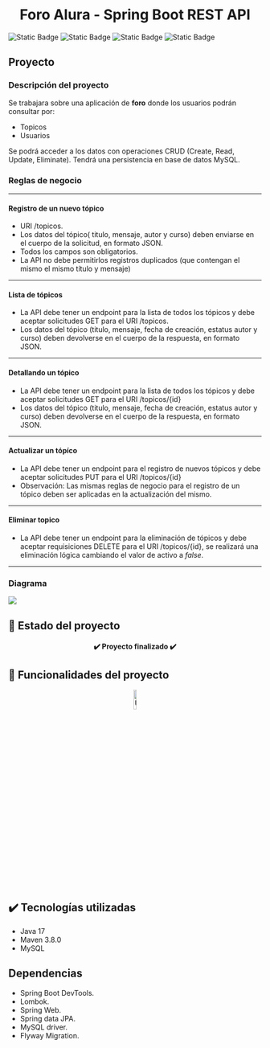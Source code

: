 <h1 align="center">Foro Alura - Spring Boot REST API</h1>

![Static Badge](https://img.shields.io/badge/STATUS-FINISH-green)
![Static Badge](https://img.shields.io/badge/RELEASE%20DATE-SEPTEMBER-lighgreen)
![Static Badge](https://img.shields.io/badge/MAVEN%20CENTRAL-v3.8.0-blue)
![Static Badge](https://img.shields.io/badge/JAVA-17-blue)

## Proyecto

### Descripción del proyecto
Se trabajara sobre una aplicación de **foro** donde los usuarios podrán consultar por:

* Topicos
* Usuarios

Se podrá acceder a los datos con operaciones CRUD (Create, Read, Update, Eliminate). Tendrá una persistencia en base de datos MySQL.

### Reglas de negocio

***

#### Registro de un nuevo tópico
 
* URI /topicos.
* Los datos del tópico( titulo, mensaje, autor y curso) deben enviarse en el cuerpo de la solicitud, en formato JSON.
* Todos los campos son obligatorios.
* La API no debe permitirlos registros duplicados (que contengan el mismo el mismo título y mensaje)

***

#### Lista de tópicos

* La API debe tener un endpoint para la lista de todos los tópicos y debe aceptar solicitudes GET para el URI /topicos.
* Los datos del tópico (titulo, mensaje, fecha de creación, estatus autor y curso) deben devolverse en el cuerpo de la respuesta, en formato JSON.

***

#### Detallando un tópico

* La API debe tener un endpoint para la lista de todos los tópicos y debe aceptar solicitudes GET para el URI /topicos/{id}
* Los datos del tópico (titulo, mensaje, fecha de creación, estatus autor y curso) deben devolverse en el cuerpo de la respuesta, en formato JSON.

***

#### Actualizar un tópíco

* La API debe tener un endpoint para el registro de nuevos tópicos y debe aceptar solicitudes PUT para el URI /topicos/{id}
* Observación: Las mismas reglas de negocio para el registro de un tópico deben ser aplicadas en la actualización del mismo.

***

#### Eliminar topico

* La API debe tener un endpoint para la eliminación de tópicos y debe aceptar requisiciones DELETE para el URI /topicos/{id}, se realizará una eliminación lógica cambiando el valor de activo a *false*.

***

### Diagrama

![](C:/Users/David/Documents/db_foro_api_1.png)

## 🔋 Estado del proyecto
<h4 align="center">
   ✔️ Proyecto finalizado ✔️
</h4>

## 🔨 Funcionalidades del proyecto
<p align="center">
  <img src="https://usagif.com/wp-content/uploads/loading-12.gif" alt="Upload" width="10%" height="10%"/>
</p>

## ✔️ Tecnologías utilizadas
- Java 17
- Maven 3.8.0
- MySQL

## Dependencias
- Spring Boot DevTools.
- Lombok.
- Spring Web.
- Spring data JPA.
- MySQL driver.
- Flyway Migration.
